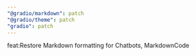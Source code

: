 ```yaml
---
"@gradio/markdown": patch
"@gradio/theme": patch
"gradio": patch
---
```


feat:Restore Markdown formatting for Chatbots, MarkdownCode
